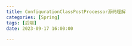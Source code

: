 ```yaml
---
title: ConfigurationClassPostProcessor源码理解
categories: [Spring]
tags: [后端]
date: 2023-09-17 16:00:00

---
```


## 